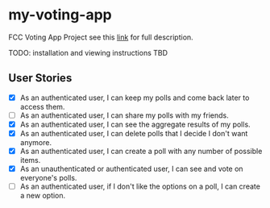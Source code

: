 # my-voting-app
FCC Voting App Project see this [link](https://www.freecodecamp.org/challenges/build-a-voting-app) for full description.

TODO: installation and viewing instructions TBD

## User Stories

- [x] As an authenticated user, I can keep my polls and come back later to access them.
- [ ] As an authenticated user, I can share my polls with my friends.
- [x] As an authenticated user, I can see the aggregate results of my polls.
- [x] As an authenticated user, I can delete polls that I decide I don't want anymore.
- [x] As an authenticated user, I can create a poll with any number of possible items.
- [x] As an unauthenticated or authenticated user, I can see and vote on everyone's polls.
- [ ] As an authenticated user, if I don't like the options on a poll, I can create a new option.
